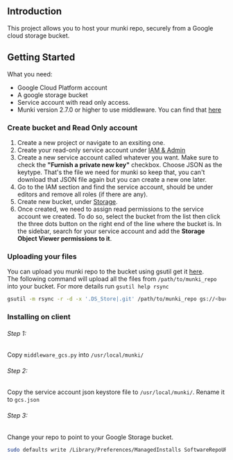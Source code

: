 ## Introduction
This project allows you to host your munki repo, securely from a Google cloud storage bucket.

## Getting Started
What you need:  
* Google Cloud Platform account
* A google storage bucket
* Service account with read only access.
* Munki version 2.7.0 or higher to use middleware. You can find that [here](https://github.com/munki/munki/releases)


### Create bucket and Read Only account
1. Create a new project or navigate to an exsiting one.
2. Create your read-only service account under [IAM & Admin](https://console.cloud.google.com/iam-admin)
3. Create a new service account called whatever you want. Make sure to check the **"Furnish a private new key"** checkbox. Choose JSON as the keytype. That's the file we need for munki so keep that, you can't download that JSON file again but you can create a new one later. 
5. Go to the IAM section and find the service account, should be under editors and remove all roles (if there are any).
6. Create new bucket, under [Storage](https://console.cloud.google.com/storage). 
7. Once created, we need to assign read permissions to the service account we created. To do so, select the bucket from the list then click the three dots button on the right end of the line where the bucket is. In the sidebar, search for your service account and add the **Storage Object Viewer permissions to it**.

### Uploading your files
You can upload you munki repo to the bucket using gsutil get it [here](https://cloud.google.com/storage/docs/gsutil_install#mac).  
The following command will upload all the files from `/path/to/munki_repo` into your bucket. For more details run `gsutil help rsync`
```bash
gsutil -m rsync -r -d -x '.DS_Store|.git' /path/to/munki_repo gs://<bucket goes here>/
```

### Installing on client

###### Step 1:  
Copy `middleware_gcs.py` into `/usr/local/munki/`  

###### Step 2:
Copy the service account json keystore file to `/usr/local/munki/`. Rename it to `gcs.json`

###### Step 3:
Change your repo to point to your Google Storage bucket.  
```bash
sudo defaults write /Library/Preferences/ManagedInstalls SoftwareRepoURL  "https://storage.googleapis.com/<bucket goes here>"
```
